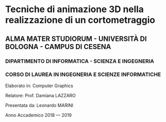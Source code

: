 # Tecniche di animazione 3D nella realizzazione di un cortometraggio

## ALMA MATER STUDIORUM - UNIVERSITÀ DI BOLOGNA - CAMPUS  DI CESENA
### DIPARTIMENTO DI INFORMATICA - SCIENZA E INGEGNERIA
### CORSO DI LAUREA IN INGEGNERIA E SCIENZE INFORMATICHE


Elaborato in: Computer Graphics

Relatore: Prof. Damiana LAZZARO

Presentata da: Leonardo MARINI

Anno Accademico 2018 — 2019
